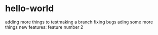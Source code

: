 # hello-world
adding more things to testmaking a branch
fixing bugs
ading some more things
new features:
feature number 2